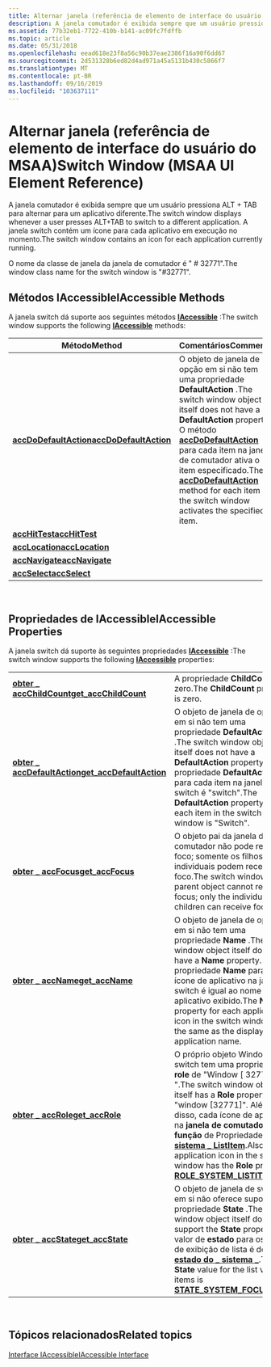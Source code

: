 ```yaml
---
title: Alternar janela (referência de elemento de interface do usuário do MSAA)
description: A janela comutador é exibida sempre que um usuário pressiona ALT + TAB para alternar para um aplicativo diferente. A janela switch contém um ícone para cada aplicativo em execução no momento.
ms.assetid: 77b32eb1-7722-410b-b141-ac09fc7fdffb
ms.topic: article
ms.date: 05/31/2018
ms.openlocfilehash: eead618e23f8a56c90b37eae2386f16a90f6dd67
ms.sourcegitcommit: 2d531328b6ed82d4ad971a45a5131b430c5866f7
ms.translationtype: MT
ms.contentlocale: pt-BR
ms.lasthandoff: 09/16/2019
ms.locfileid: "103637111"
---
```

# <a name="switch-window-msaa-ui-element-reference"></a><span data-ttu-id="2ce70-104">Alternar janela (referência de elemento de interface do usuário do MSAA)</span><span class="sxs-lookup"><span data-stu-id="2ce70-104">Switch Window (MSAA UI Element Reference)</span></span>

<span data-ttu-id="2ce70-105">A janela comutador é exibida sempre que um usuário pressiona ALT + TAB para alternar para um aplicativo diferente.</span><span class="sxs-lookup"><span data-stu-id="2ce70-105">The switch window displays whenever a user presses ALT+TAB to switch to a different application.</span></span> <span data-ttu-id="2ce70-106">A janela switch contém um ícone para cada aplicativo em execução no momento.</span><span class="sxs-lookup"><span data-stu-id="2ce70-106">The switch window contains an icon for each application currently running.</span></span>

<span data-ttu-id="2ce70-107">O nome da classe de janela da janela de comutador é " \# 32771".</span><span class="sxs-lookup"><span data-stu-id="2ce70-107">The window class name for the switch window is "\#32771".</span></span>

## <a name="iaccessible-methods"></a><span data-ttu-id="2ce70-108">Métodos IAccessible</span><span class="sxs-lookup"><span data-stu-id="2ce70-108">IAccessible Methods</span></span>

<span data-ttu-id="2ce70-109">A janela switch dá suporte aos seguintes métodos [**IAccessible**](/windows/desktop/api/oleacc/nn-oleacc-iaccessible) :</span><span class="sxs-lookup"><span data-stu-id="2ce70-109">The switch window supports the following [**IAccessible**](/windows/desktop/api/oleacc/nn-oleacc-iaccessible) methods:</span></span>



| <span data-ttu-id="2ce70-110">Método</span><span class="sxs-lookup"><span data-stu-id="2ce70-110">Method</span></span>                                                                    | <span data-ttu-id="2ce70-111">Comentários</span><span class="sxs-lookup"><span data-stu-id="2ce70-111">Comments</span></span>                                                                                                                                                                                                                          |
|---------------------------------------------------------------------------|-----------------------------------------------------------------------------------------------------------------------------------------------------------------------------------------------------------------------------------|
| [<span data-ttu-id="2ce70-112">**accDoDefaultAction**</span><span class="sxs-lookup"><span data-stu-id="2ce70-112">**accDoDefaultAction**</span></span>](/windows/desktop/api/Oleacc/nf-oleacc-iaccessible-accdodefaultaction) | <span data-ttu-id="2ce70-113">O objeto de janela de opção em si não tem uma propriedade **DefaultAction** .</span><span class="sxs-lookup"><span data-stu-id="2ce70-113">The switch window object itself does not have a **DefaultAction** property.</span></span> <span data-ttu-id="2ce70-114">O método [**accDoDefaultAction**](/windows/desktop/api/Oleacc/nf-oleacc-iaccessible-accdodefaultaction) para cada item na janela de comutador ativa o item especificado.</span><span class="sxs-lookup"><span data-stu-id="2ce70-114">The [**accDoDefaultAction**](/windows/desktop/api/Oleacc/nf-oleacc-iaccessible-accdodefaultaction) method for each item in the switch window activates the specified item.</span></span> |
| [<span data-ttu-id="2ce70-115">**accHitTest**</span><span class="sxs-lookup"><span data-stu-id="2ce70-115">**accHitTest**</span></span>](/windows/desktop/api/Oleacc/nf-oleacc-iaccessible-acchittest)                 |                                                                                                                                                                                                                                   |
| [<span data-ttu-id="2ce70-116">**accLocation**</span><span class="sxs-lookup"><span data-stu-id="2ce70-116">**accLocation**</span></span>](/windows/desktop/api/Oleacc/nf-oleacc-iaccessible-acclocation)               |                                                                                                                                                                                                                                   |
| [<span data-ttu-id="2ce70-117">**accNavigate**</span><span class="sxs-lookup"><span data-stu-id="2ce70-117">**accNavigate**</span></span>](/windows/desktop/api/Oleacc/nf-oleacc-iaccessible-accnavigate)               |                                                                                                                                                                                                                                   |
| [<span data-ttu-id="2ce70-118">**accSelect**</span><span class="sxs-lookup"><span data-stu-id="2ce70-118">**accSelect**</span></span>](/windows/desktop/api/Oleacc/nf-oleacc-iaccessible-accselect)                   |                                                                                                                                                                                                                                   |



 

## <a name="iaccessible-properties"></a><span data-ttu-id="2ce70-119">Propriedades de IAccessible</span><span class="sxs-lookup"><span data-stu-id="2ce70-119">IAccessible Properties</span></span>

<span data-ttu-id="2ce70-120">A janela switch dá suporte às seguintes propriedades [**IAccessible**](/windows/desktop/api/oleacc/nn-oleacc-iaccessible) :</span><span class="sxs-lookup"><span data-stu-id="2ce70-120">The switch window supports the following [**IAccessible**](/windows/desktop/api/oleacc/nn-oleacc-iaccessible) properties:</span></span>



|                                                                                |                                                                                                                                                                                                                                |
|--------------------------------------------------------------------------------|--------------------------------------------------------------------------------------------------------------------------------------------------------------------------------------------------------------------------------|
| [<span data-ttu-id="2ce70-121">**obter \_ accChildCount**</span><span class="sxs-lookup"><span data-stu-id="2ce70-121">**get\_accChildCount**</span></span>](/windows/desktop/api/Oleacc/nf-oleacc-iaccessible-get_accchildcount)       | <span data-ttu-id="2ce70-122">A propriedade **ChildCount** é zero.</span><span class="sxs-lookup"><span data-stu-id="2ce70-122">The **ChildCount** property is zero.</span></span>                                                                                                                                                                                           |
| [<span data-ttu-id="2ce70-123">**obter \_ accDefaultAction**</span><span class="sxs-lookup"><span data-stu-id="2ce70-123">**get\_accDefaultAction**</span></span>](/windows/desktop/api/Oleacc/nf-oleacc-iaccessible-get_accdefaultaction) | <span data-ttu-id="2ce70-124">O objeto de janela de opção em si não tem uma propriedade **DefaultAction** .</span><span class="sxs-lookup"><span data-stu-id="2ce70-124">The switch window object itself does not have a **DefaultAction** property.</span></span> <span data-ttu-id="2ce70-125">A propriedade **DefaultAction** para cada item na janela switch é "switch".</span><span class="sxs-lookup"><span data-stu-id="2ce70-125">The **DefaultAction** property for each item in the switch window is "Switch".</span></span>                                                                     |
| [<span data-ttu-id="2ce70-126">**obter \_ accFocus**</span><span class="sxs-lookup"><span data-stu-id="2ce70-126">**get\_accFocus**</span></span>](/windows/desktop/api/Oleacc/nf-oleacc-iaccessible-get_accfocus)                 | <span data-ttu-id="2ce70-127">O objeto pai da janela de comutador não pode receber o foco; somente os filhos individuais podem receber o foco.</span><span class="sxs-lookup"><span data-stu-id="2ce70-127">The switch window parent object cannot receive focus; only the individual children can receive focus.</span></span>                                                                                                                          |
| [<span data-ttu-id="2ce70-128">**obter \_ accName**</span><span class="sxs-lookup"><span data-stu-id="2ce70-128">**get\_accName**</span></span>](/windows/desktop/api/Oleacc/nf-oleacc-iaccessible-get_accname)                   | <span data-ttu-id="2ce70-129">O objeto de janela de opção em si não tem uma propriedade **Name** .</span><span class="sxs-lookup"><span data-stu-id="2ce70-129">The switch window object itself does not have a **Name** property.</span></span> <span data-ttu-id="2ce70-130">A propriedade **Name** para cada ícone de aplicativo na janela switch é igual ao nome do aplicativo exibido.</span><span class="sxs-lookup"><span data-stu-id="2ce70-130">The **Name** property for each application icon in the switch window is the same as the displayed application name.</span></span>                                         |
| [<span data-ttu-id="2ce70-131">**obter \_ accRole**</span><span class="sxs-lookup"><span data-stu-id="2ce70-131">**get\_accRole**</span></span>](/windows/desktop/api/Oleacc/nf-oleacc-iaccessible-get_accrole)                   | <span data-ttu-id="2ce70-132">O próprio objeto Window do switch tem uma propriedade **role** de "Window \[ 32771 \] ".</span><span class="sxs-lookup"><span data-stu-id="2ce70-132">The switch window object itself has a **Role** property of "window \[32771\]".</span></span> <span data-ttu-id="2ce70-133">Além disso, cada ícone de aplicativo na **janela de comutador tem a função** de Propriedade do [**\_ sistema \_ ListItem**](object-roles.md).</span><span class="sxs-lookup"><span data-stu-id="2ce70-133">Also, each application icon in the switch window has the **Role** property [**ROLE\_SYSTEM\_LISTITEM**](object-roles.md).</span></span> |
| [<span data-ttu-id="2ce70-134">**obter \_ accState**</span><span class="sxs-lookup"><span data-stu-id="2ce70-134">**get\_accState**</span></span>](/windows/desktop/api/Oleacc/nf-oleacc-iaccessible-get_accstate)                 | <span data-ttu-id="2ce70-135">O objeto de janela de switch em si não oferece suporte à propriedade **State** .</span><span class="sxs-lookup"><span data-stu-id="2ce70-135">The switch window object itself does not support the **State** property.</span></span> <span data-ttu-id="2ce70-136">O valor de **estado** para os itens de exibição de lista é de [**estado do \_ sistema \_**](object-state-constants.md).</span><span class="sxs-lookup"><span data-stu-id="2ce70-136">The **State** value for the list view items is [**STATE\_SYSTEM\_FOCUSABLE**](object-state-constants.md).</span></span>                     |



 

## <a name="related-topics"></a><span data-ttu-id="2ce70-137">Tópicos relacionados</span><span class="sxs-lookup"><span data-stu-id="2ce70-137">Related topics</span></span>

<dl> <dt>

[<span data-ttu-id="2ce70-138">Interface IAccessible</span><span class="sxs-lookup"><span data-stu-id="2ce70-138">IAccessible Interface</span></span>](/windows/desktop/api/oleacc/nn-oleacc-iaccessible)
</dt> </dl>

 

 




